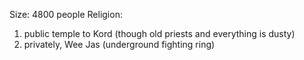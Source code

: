 Size: 4800 people
Religion:
1. public temple to Kord (though old priests and everything is dusty)
2. privately, Wee Jas (underground fighting ring)
